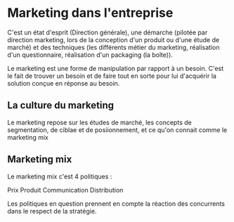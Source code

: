 # Marketing dans l'entreprise

C'est un état d'esprit (Direction générale), une démarche (pilotée par direction marketing, lors de la conception d'un produit ou d'une étude de marché) et des techniques (les différents métier du marketing, réalisation d'un questionnaire, réalisation d'un packaging (la boîte)).

Le marketing est une forme de manipulation par rapport à un besoin. C'est le fait de trouver un besoin et de faire tout en sorte pour lui d'acquérir la solution conçue en réponse au besoin.

## La culture du marketing

Le marketing repose sur les études de marché, les concepts de segmentation, de ciblae et de posiionnement, et ce qu'on connait comme le marketing mix

## Marketing mix

Le marketing mix c'est 4 politiques :

Prix Produit Communication Distribution

Les politiques en question prennent en compte la réaction des concurrents dans le respect de la stratégie.
